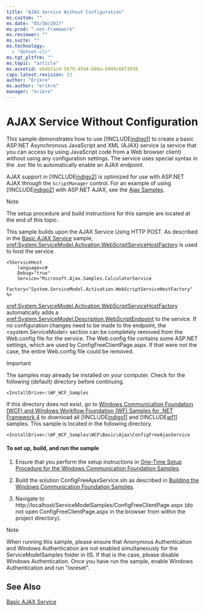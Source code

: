 ```yaml
---
title: "AJAX Service Without Configuration"
ms.custom: ""
ms.date: "03/30/2017"
ms.prod: ".net-framework"
ms.reviewer: ""
ms.suite: ""
ms.technology: 
  - "dotnet-clr"
ms.tgt_pltfrm: ""
ms.topic: "article"
ms.assetid: e6db7acd-5679-45d4-b98a-8449c6873838
caps.latest.revision: 23
author: "Erikre"
ms.author: "erikre"
manager: "erikre"
---
```

# AJAX Service Without Configuration
This sample demonstrates how to use [!INCLUDE[indigo1](../../../../includes/indigo1-md.md)] to create a basic ASP.NET Asynchronous JavaScript and XML (AJAX) service (a service that you can access by using JavaScript code from a Web browser client) without using any configuration settings. The service uses special syntax in the .svc file to automatically enable an AJAX endpoint.  
  
 AJAX support in [!INCLUDE[indigo2](../../../../includes/indigo2-md.md)] is optimized for use with ASP.NET AJAX through the `ScriptManager` control. For an example of using [!INCLUDE[indigo2](../../../../includes/indigo2-md.md)] with ASP.NET AJAX, see the [Ajax Samples](http://msdn.microsoft.com/en-us/f3fa45b3-44d5-4926-8cc4-a13c30a3bf3e).  
  
> [!NOTE]
>  The setup procedure and build instructions for this sample are located at the end of this topic.  
  
 This sample builds upon the AJAX Service Using HTTP POST. As described in the [Basic AJAX Service](../../../../docs/framework/wcf/samples/basic-ajax-service.md) sample, <xref:System.ServiceModel.Activation.WebScriptServiceHostFactory> is used to host the service.  
  
```  
<%ServiceHost  
    language=c#  
    Debug="true"  
    Service="Microsoft.Ajax.Samples.CalculatorService  
    Factory="System.ServiceModel.Activation.WebScriptServiceHostFactory"  
%>  
```  
  
 <xref:System.ServiceModel.Activation.WebScriptServiceHostFactory> automatically adds a <xref:System.ServiceModel.Description.WebScriptEndpoint> to the service. If no configuration changes need to be made to the endpoint, the \<system.ServiceModel> section can be completely removed from the Web.config file for the service. The Web.config file contains some ASP.NET settings, which are used by ConfigFreeClientPage.aspx. If that were not the case, the entire Web.config file could be removed.  
  
> [!IMPORTANT]
>  The samples may already be installed on your computer. Check for the following (default) directory before continuing.  
>   
>  `<InstallDrive>:\WF_WCF_Samples`  
>   
>  If this directory does not exist, go to [Windows Communication Foundation (WCF) and Windows Workflow Foundation (WF) Samples for .NET Framework 4](http://go.microsoft.com/fwlink/?LinkId=150780) to download all [!INCLUDE[indigo1](../../../../includes/indigo1-md.md)] and [!INCLUDE[wf1](../../../../includes/wf1-md.md)] samples. This sample is located in the following directory.  
>   
>  `<InstallDrive>:\WF_WCF_Samples\WCF\Basic\Ajax\ConfigFreeAjaxService`  
  
#### To set up, build, and run the sample  
  
1.  Ensure that you perform the setup instructions in [One-Time Setup Procedure for the Windows Communication Foundation Samples](../../../../docs/framework/wcf/samples/one-time-setup-procedure-for-the-wcf-samples.md).  
  
2.  Build the solution ConfigFreeAjaxService.sln as described in [Building the Windows Communication Foundation Samples](../../../../docs/framework/wcf/samples/building-the-samples.md).  
  
3.  Navigate to http://localhost/ServiceModelSamples/ConfigFreeClientPage.aspx (do not open ConfigFreeClientPage.aspx in the browser from within the project directory).  
  
> [!NOTE]
>  When running this sample, please ensure that Anonymous Authentication and Windows Authentication are not enabled simultaneously for the ServiceModelSamples folder in IIS. If that is the case, please disable Windows Authentication. Once you have run the sample, enable Windows Authentication and run "iisreset".  
  
## See Also  
 [Basic AJAX Service](../../../../docs/framework/wcf/samples/basic-ajax-service.md)
